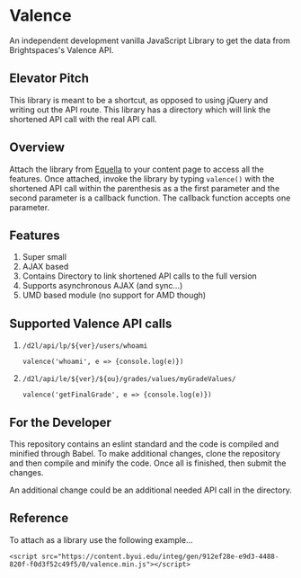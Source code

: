 # Valence

An independent development vanilla JavaScript Library to get the data from Brightspaces's Valence API.

## Elevator Pitch

This library is meant to be a shortcut, as opposed to using jQuery and writing out the API route.  This library has a directory which will link the shortened API call with the real API call.

## Overview

Attach the library from [Equella](https://content.byui.edu/items/912ef28e-e9d3-4488-820f-f0d3f52c49f5/2/) to your content page to access all the features.  Once attached, invoke the library by typing `valence()` with the shortened API call within the parenthesis as a the first parameter and the second parameter is a callback function.  The callback function accepts one parameter.  

## Features

1. Super small
2. AJAX based
3. Contains Directory to link shortened API calls to the full version
4. Supports asynchronous AJAX (and sync...)
5. UMD based module (no support for AMD though)

## Supported Valence API calls

1. `/d2l/api/lp/${ver}/users/whoami`

    `valence('whoami', e => {console.log(e)})`
    
2. `/d2l/api/le/${ver}/${ou}/grades/values/myGradeValues/`

    `valence('getFinalGrade', e => {console.log(e)})`
    
## For the Developer

This repository contains an eslint standard and the code is compiled and minified through Babel.  To make additional changes, clone the repository and then compile and minify the code.  Once all is finished, then submit the changes.

An additional change could be an additional needed API call in the directory.

## Reference

To attach as a library use the following example...

`<script src="https://content.byui.edu/integ/gen/912ef28e-e9d3-4488-820f-f0d3f52c49f5/0/valence.min.js"></script>`